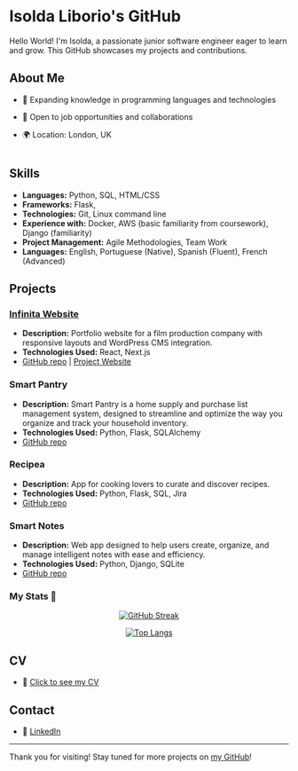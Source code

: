 # Isolda Liborio's GitHub

Hello World! I'm Isolda, a passionate junior software engineer eager to learn and grow. This GitHub showcases my projects and contributions.

## About Me

- 🌱 Expanding knowledge in programming languages and technologies
- 🔭 Open to job opportunities and collaborations
- 🌍 Location: London, UK
  
   <img src="https://komarev.com/ghpvc/?username=isoldaliborio&style=for-the-badge&color=yellowgreen" alt=""/>

## Skills

- **Languages:** Python, SQL, HTML/CSS
- **Frameworks:** Flask, 
- **Technologies:** Git, Linux command line
- **Experience with:** Docker, AWS (basic familiarity from coursework), Django (familiarity)
- **Project Management:** Agile Methodologies, Team Work
- **Languages:** English, Portuguese (Native), Spanish (Fluent), French (Advanced)

## Projects

### <a href = "https://infinitaproductions.com/" target = "_blank"> Infinita Website </a>

- **Description:** Portfolio website for a film production company with responsive layouts and WordPress CMS integration.
- **Technologies Used:** React, Next.js
- [GitHub repo](https://github.com/isoldaliborio/infinita_website) | [Project Website](https://infinitaproductions.com/)

### Smart Pantry
- **Description:** Smart Pantry is a home supply and purchase list management system, designed to streamline and optimize the way you organize and track your household inventory. 
- **Technologies Used:** Python, Flask, SQLAlchemy
- [GitHub repo](https://github.com/isoldaliborio/mypantry_api)

### Recipea
- **Description:** App for cooking lovers to curate and discover recipes.
- **Technologies Used:** Python, Flask, SQL, Jira
- [GitHub repo](https://github.com/isoldaliborio/recipea_app)

### Smart Notes
- **Description:** Web app designed to help users create, organize, and manage intelligent notes with ease and efficiency.
- **Technologies Used:** Python, Django, SQLite
- [GitHub repo](https://github.com/isoldaliborio/smart-notes) 

### My Stats 🚀
<div id = "stats" align = "center">

[![GitHub Streak](http://github-readme-streak-stats.herokuapp.com?user=isoldaliborio&theme=omni)](https://git.io/streak-stats)

[![Top Langs](https://github-readme-stats.vercel.app/api/top-langs/?username=isoldaliborio&layout=compact&theme=omni&langs_count=8)](https://github.com/anuraghazra/github-readme-stats)
</div>

## CV

- 📍 [Click to see my CV](https://utfs.io/f/UYQ1Qf5nkPhdzpAhesRyS2YxvR64M3b0HGCakoUqWA9pgwQ8)

## Contact

- 💼 [LinkedIn](https://www.linkedin.com/in/isoldaliborio/)

---

Thank you for visiting! Stay tuned for more projects on [my GitHub](https://github.com/isoldaliborio)!





